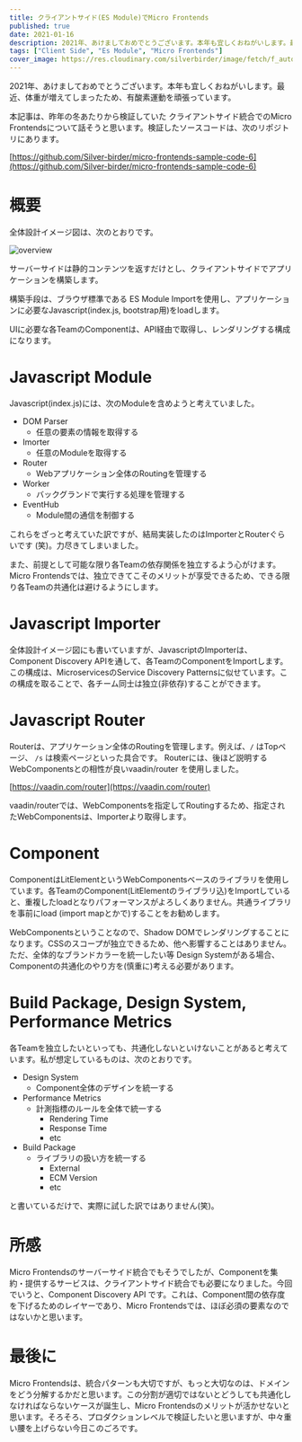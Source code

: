 ```yaml
---
title: クライアントサイド(ES Module)でMicro Frontends
published: true
date: 2021-01-16
description: 2021年、あけましておめでとうございます。本年も宜しくおねがいします。最近、体重が増えてしまったため、有酸素運動を頑張っています。本記事は、昨年の冬あたりから検証していた クライアントサイド統合でのMicro Frontendsについて話そうと思います。検証したソースコードは、次のリポジトリにあります。
tags: ["Client Side", "Es Module", "Micro Frontends"]
cover_image: https://res.cloudinary.com/silverbirder/image/fetch/f_auto/https://raw.githubusercontent.com/Silver-birder/micro-frontends-sample-code-6/main/overview.svg
---
```


2021年、あけましておめでとうございます。本年も宜しくおねがいします。最近、体重が増えてしまったため、有酸素運動を頑張っています。

本記事は、昨年の冬あたりから検証していた クライアントサイド統合でのMicro Frontendsについて話そうと思います。検証したソースコードは、次のリポジトリにあります。

[https://github.com/Silver-birder/micro-frontends-sample-code-6](https://github.com/Silver-birder/micro-frontends-sample-code-6)  <!--  TODO: embed  -->

<!--  TODO: TOC -->

# 概要

全体設計イメージ図は、次のとおりです。

![overview](https://res.cloudinary.com/silverbirder/image/fetch/f_auto/https://raw.githubusercontent.com/Silver-birder/micro-frontends-sample-code-6/main/overview.svg)

サーバーサイドは静的コンテンツを返すだけとし、クライアントサイドでアプリケーションを構築します。

構築手段は、ブラウザ標準である ES Module Importを使用し、アプリケーションに必要なJavascript(index.js, bootstrap用)をloadします。

UIに必要な各TeamのComponentは、API経由で取得し、レンダリングする構成になります。

# Javascript Module

Javascript(index.js)には、次のModuleを含めようと考えていました。

* DOM Parser
  * 任意の要素の情報を取得する
* Imorter
  * 任意のModuleを取得する
* Router
  * Webアプリケーション全体のRoutingを管理する
* Worker
  * バックグランドで実行する処理を管理する
* EventHub
  * Module間の通信を制御する

これらをざっと考えていた訳ですが、結局実装したのはImporterとRouterぐらいです (笑)。力尽きてしまいました。

また、前提として可能な限り各Teamの依存関係を独立するよう心がけます。Micro Frontendsでは、独立できてこそのメリットが享受できるため、できる限り各Teamの共通化は避けるようにします。

# Javascript Importer

全体設計イメージ図にも書いていますが、JavascriptのImporterは、Component Discovery APIを通して、各TeamのComponentをImportします。この構成は、MicroservicesのService Discovery Patternsに似せています。この構成を取ることで、各チーム同士は独立(非依存)することができます。

# Javascript Router

Routerは、アプリケーション全体のRoutingを管理します。例えば、`/` はTopページ、 `/s` は検索ページといった具合です。
Routerには、後ほど説明するWebComponentsとの相性が良いvaadin/router を使用しました。

[https://vaadin.com/router](https://vaadin.com/router)  <!--  TODO: embed  -->

vaadin/routerでは、WebComponentsを指定してRoutingするため、指定されたWebComponentsは、Importerより取得します。

# Component

ComponentはLitElementというWebComponentsベースのライブラリを使用しています。各TeamのComponent(LitElementのライブラリ込)をImportしていると、重複したloadとなりパフォーマンスがよろしくありません。共通ライブラリを事前にload (import mapとかで)することをお勧めします。

WebComponentsということなので、Shadow DOMでレンダリングすることになります。CSSのスコープが独立できるため、他へ影響することはありません。ただ、全体的なブランドカラーを統一したい等 Design Systemがある場合、Componentの共通化のやり方を(慎重に)考える必要があります。

# Build Package, Design System, Performance Metrics

各Teamを独立したいといっても、共通化しないといけないことがあると考えています。私が想定しているものは、次のとおりです。

* Design System
  * Component全体のデザインを統一する
* Performance Metrics
  * 計測指標のルールを全体で統一する
    * Rendering Time
    * Response Time
    * etc
* Build Package
  * ライブラリの扱い方を統一する
    * External
    * ECM Version
    * etc

と書いているだけで、実際に試した訳ではありません(笑)。

# 所感
Micro Frontendsのサーバーサイド統合でもそうでしたが、Componentを集約・提供するサービスは、クライアントサイド統合でも必要になりました。今回でいうと、Component Discovery API です。これは、Component間の依存度を下げるためのレイヤーであり、Micro Frontendsでは、ほぼ必須の要素なのではないかと思います。

# 最後に
Micro Frontendsは、統合パターンも大切ですが、もっと大切なのは、ドメインをどう分解するかだと思います。この分割が適切ではないとどうしても共通化しなければならないケースが誕生し、Micro Frontendsのメリットが活かせないと思います。そろそろ、プロダクションレベルで検証したいと思いますが、中々重い腰を上げらない今日このごろです。
